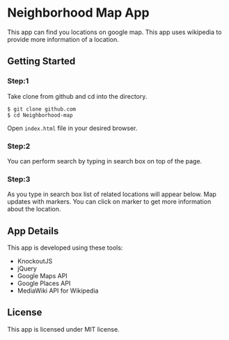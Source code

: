 # Neighborhood Map App

This app can find you locations on google map. This app uses wikipedia to
provide more information of a location.

## Getting Started
### Step:1
Take clone from github and cd into the directory.
```
$ git clone github.com
$ cd Neighborhood-map

```
Open `index.html` file in your desired browser.

### Step:2

You can perform search by typing in search box on top of the page.

### Step:3

As you type in search box list of related locations will appear below. Map
updates with markers. You can click on marker to get more information about
the location.

## App Details

This app is developed using these tools:
- KnockoutJS
- jQuery
- Google Maps API
- Google Places API
- MediaWiki API for Wikipedia

## License
This app is licensed under MIT license.
